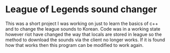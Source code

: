 # League of Legends sound changer
This was a short project I was working on just to learn the basics of c++ and to change the league sounds to Korean. Code was in a working state however riot have changed the way that locals are stored in league so the method to download the sounds via the client no longer works. If it is found how that works then this program can be modified to work again.

 

